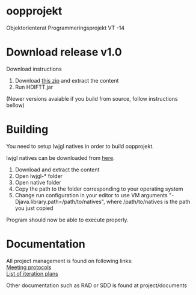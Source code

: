 oopprojekt
==========

Objektorienterat Programmeringsprojekt VT -14

Download release v1.0
==========
Download instructions

1. Download <a href="https://docs.google.com/uc?authuser=0&id=0BwTyNk16iQbddjZSdS16bVBoT3M&export=download">this zip</a> and extract the content
2. Run HDIFTT.jar

(Newer versions avaiable if you build from source, follow instructions bellow)

Building
==========
You need to setup lwjgl natives in order to build oopprojekt.

lwjgl natives can be downloaded from <a href="http://sourceforge.net/projects/java-game-lib/files/Official%20Releases/LWJGL%202.9.1/lwjgl-2.9.1.zip/download">here</a>.

1. Download and extract the content
2. Open lwjgl-* folder
3. Open native folder
4. Copy the path to the folder corresponding to your operating system
5. Change run configuration in your editor to use VM arguments "-Djava.library.path=/path/to/natives", where /path/to/natives is the path you just copied

Program should now be able to execute properly.

Documentation
==========
All project management is found on following links:
<br>
[Meeting protocols](https://github.com/Kuxe/oopprojekt/wiki/Meeting-protocols)
<br>
[List of iteration plans](https://github.com/Kuxe/oopprojekt/wiki/List-of-iteration-plans)


Other documentation such as RAD or SDD is found at project/documents
